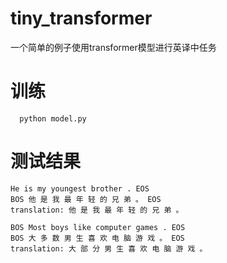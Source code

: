 # tiny_transformer
一个简单的例子使用transformer模型进行英译中任务
# 训练
```
  python model.py
```
# 测试结果
```text
He is my youngest brother . EOS
BOS 他 是 我 最 年 轻 的 兄 弟 。 EOS
translation: 他 是 我 最 年 轻 的 兄 弟 。

BOS Most boys like computer games . EOS
BOS 大 多 数 男 生 喜 欢 电 脑 游 戏 。 EOS
translation: 大 部 分 男 生 喜 欢 电 脑 游 戏 。
```
